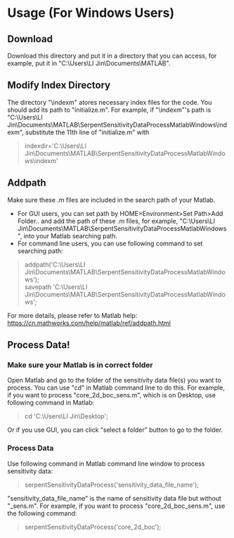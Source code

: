 # Usage (For Windows Users)
## Download 
Download this directory and put it in a directory that you can access, for example, put it in 
"C:\Users\LI Jin\Documents\MATLAB".
## Modify Index Directory
The directory "\indexm" atores necessary index files for the code. You should add its path to "initialize.m".
For example, if "\indexm"'s path is "C:\Users\LI Jin\Documents\MATLAB\SerpentSensitivityDataProcessMatlabWindows\indexm", 
substitute the 11th line of "initialize.m" with
> indexdir='C:\Users\LI Jin\Documents\MATLAB\SerpentSensitivityDataProcessMatlabWindows\indexm'
## Addpath
Make sure these .m files are included in the search path of your Matlab.  
- For GUI users, you can set path by HOME\>Environment\>Set Path\>Add Folder.. and add the path of these .m files, for example,
"C:\Users\LI Jin\Documents\MATLAB\SerpentSensitivityDataProcessMatlabWindows", into your Matlab searching path.
- For command line users, you can use following command to set searching path:
> addpath('C:\Users\LI Jin\Documents\MATLAB\SerpentSensitivityDataProcessMatlabWindows');  
> savepath 'C:\Users\LI Jin\Documents\MATLAB\SerpentSensitivityDataProcessMatlabWindows';  

For more details, please refer to Matlab help: <https://cn.mathworks.com/help/matlab/ref/addpath.html>

## Process Data!
### Make sure your Matlab is in correct folder
Open Matlab and go to the folder of the sensitivity data file(s) you want to process. You can use "cd" in Matlab command line 
to do this. For example, if you want to process "core_2d_boc_sens.m", which is on Desktop, use following command in Matlab:
> cd 'C:\Users\LI Jin\Desktop';  
  
Or if you use GUI, you can click "select a folder" button to go to the folder.
### Process Data
Use following command in Matlab command line window to process sensitivity data:
> serpentSensitivityDataProcess('sensitivity_data_file_name');  
  
"sensitivity_data_file_name" is the name of sensitivity data file but without "\_sens.m". For example, if you want to process 
"core_2d_boc_sens.m", use the following command:
> serpentSensitivityDataProcess('core_2d_boc');  
